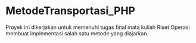 # MetodeTransportasi_PHP
Proyek ini dikerjakan untuk memenuhi tugas final mata kuliah Riset Operasi membuat implementasi salah satu metode yang diajarkan.

